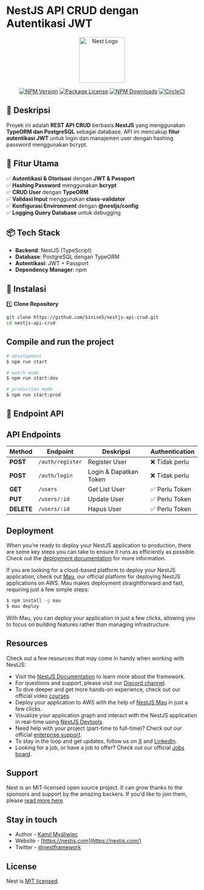 # **NestJS API CRUD dengan Autentikasi JWT**

<p align="center">
  <a href="http://nestjs.com/" target="blank"><img src="https://nestjs.com/img/logo-small.svg" width="120" alt="Nest Logo" /></a>
</p>

<p align="center">
  <a href="https://www.npmjs.com/~nestjscore" target="_blank"><img src="https://img.shields.io/npm/v/@nestjs/core.svg" alt="NPM Version" /></a>
  <a href="https://www.npmjs.com/~nestjscore" target="_blank"><img src="https://img.shields.io/npm/l/@nestjs/core.svg" alt="Package License" /></a>
  <a href="https://www.npmjs.com/~nestjscore" target="_blank"><img src="https://img.shields.io/npm/dm/@nestjs/common.svg" alt="NPM Downloads" /></a>
  <a href="https://circleci.com/gh/nestjs/nest" target="_blank"><img src="https://img.shields.io/circleci/build/github/nestjs/nest/master" alt="CircleCI" /></a>
</p>

## 📜 Deskripsi

Proyek ini adalah **REST API CRUD** berbasis **NestJS** yang menggunakan **TypeORM dan PostgreSQL** sebagai database. API ini mencakup **fitur autentikasi JWT** untuk login dan manajemen user dengan hashing password menggunakan bcrypt.

## 🚀 Fitur Utama

✅ **Autentikasi & Otorisasi** dengan **JWT & Passport**  
✅ **Hashing Password** menggunakan **bcrypt**  
✅ **CRUD User** dengan **TypeORM**  
✅ **Validasi Input** menggunakan **class-validator**  
✅ **Konfigurasi Environment** dengan **@nestjs/config**  
✅ **Logging Query Database** untuk debugging  

## 📦 Tech Stack

- **Backend**: NestJS (TypeScript)
- **Database**: PostgreSQL dengan TypeORM
- **Autentikasi**: JWT + Passport
- **Dependency Manager**: npm

## 📌 Instalasi

1️⃣ **Clone Repository**
```sh
git clone https://github.com/Sinise5/nestjs-api-crud.git
cd nestjs-api-crud
```

## Compile and run the project

```bash
# development
$ npm run start

# watch mode
$ npm run start:dev

# production mode
$ npm run start:prod
```

## 📌 Endpoint API

## API Endpoints

| Method | Endpoint       | Deskripsi              | Authentication |
|--------|--------------|----------------------|---------------|
| **POST**   | `/auth/register` | Register User        | ❌ Tidak perlu |
| **POST**   | `/auth/login`    | Login & Dapatkan Token | ❌ Tidak perlu |
| **GET**    | `/users`         | Get List User        | ✅ Perlu Token |
| **PUT**    | `/users/:id`     | Update User         | ✅ Perlu Token |
| **DELETE** | `/users/:id`     | Hapus User         | ✅ Perlu Token |


## Deployment

When you're ready to deploy your NestJS application to production, there are some key steps you can take to ensure it runs as efficiently as possible. Check out the [deployment documentation](https://docs.nestjs.com/deployment) for more information.

If you are looking for a cloud-based platform to deploy your NestJS application, check out [Mau](https://mau.nestjs.com), our official platform for deploying NestJS applications on AWS. Mau makes deployment straightforward and fast, requiring just a few simple steps:

```bash
$ npm install -g mau
$ mau deploy
```

With Mau, you can deploy your application in just a few clicks, allowing you to focus on building features rather than managing infrastructure.

## Resources

Check out a few resources that may come in handy when working with NestJS:

- Visit the [NestJS Documentation](https://docs.nestjs.com) to learn more about the framework.
- For questions and support, please visit our [Discord channel](https://discord.gg/G7Qnnhy).
- To dive deeper and get more hands-on experience, check out our official video [courses](https://courses.nestjs.com/).
- Deploy your application to AWS with the help of [NestJS Mau](https://mau.nestjs.com) in just a few clicks.
- Visualize your application graph and interact with the NestJS application in real-time using [NestJS Devtools](https://devtools.nestjs.com).
- Need help with your project (part-time to full-time)? Check out our official [enterprise support](https://enterprise.nestjs.com).
- To stay in the loop and get updates, follow us on [X](https://x.com/nestframework) and [LinkedIn](https://linkedin.com/company/nestjs).
- Looking for a job, or have a job to offer? Check out our official [Jobs board](https://jobs.nestjs.com).

## Support

Nest is an MIT-licensed open source project. It can grow thanks to the sponsors and support by the amazing backers. If you'd like to join them, please [read more here](https://docs.nestjs.com/support).

## Stay in touch

- Author - [Kamil Myśliwiec](https://twitter.com/kammysliwiec)
- Website - [https://nestjs.com](https://nestjs.com/)
- Twitter - [@nestframework](https://twitter.com/nestframework)

## License

Nest is [MIT licensed](https://github.com/nestjs/nest/blob/master/LICENSE).
